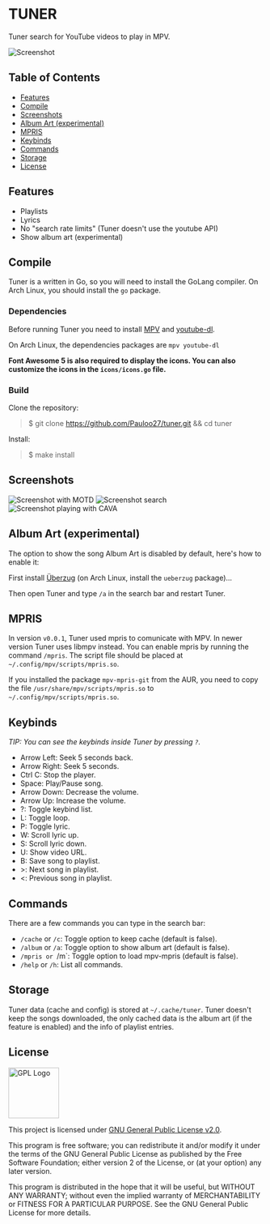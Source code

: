 # TUNER

Tuner search for YouTube videos to play in MPV.

![Screenshot](https://i.imgur.com/v5GbcaL.png)

## Table of Contents

- [Features](#features)
- [Compile](#compile)
- [Screenshots](#screenshots)
- [Album Art (experimental)](#album-art-experimental)
- [MPRIS](#mpris)
- [Keybinds](#keybinds)
- [Commands](#commands)
- [Storage](#storage)
- [License](#license)

## Features

- Playlists
- Lyrics
- No "search rate limits" (Tuner doesn't use the youtube API)
- Show album art (experimental)

## Compile

Tuner is a written in Go, so you will need to install the GoLang compiler. On 
Arch Linux, you should install the `go` package.

### Dependencies

Before running Tuner you need to install 
[MPV](https://github.com/mpv-player/mpv) and
[youtube-dl](https://github.com/ytdl-org/youtube-dl/).

On Arch Linux, the dependencies packages are `mpv youtube-dl`


**Font Awesome 5 is also required to display the icons. You can also customize
the icons in the `icons/icons.go` file.**

### Build

Clone the repository: 
> $ git clone https://github.com/Pauloo27/tuner.git && cd tuner

Install:
> $ make install

## Screenshots

![Screenshot with MOTD](https://i.imgur.com/9f6XonE.png)
![Screenshot search](https://i.imgur.com/7KRlSnS.jpg)
![Screenshot playing with CAVA](https://i.imgur.com/YGhMcwK.jpg)

## Album Art (experimental)

The option to show the song Album Art is disabled by default, here's how to 
enable it:

First install [Überzug](https://github.com/seebye/ueberzug) 
(on Arch Linux, install the `ueberzug` package)...

Then open Tuner and type `/a` in the search bar and restart Tuner.

## MPRIS

In version `v0.0.1`, Tuner used mpris to comunicate with MPV. In newer version
Tuner uses libmpv instead. You can enable mpris by running the command `/mpris`.
The script file should be placed at `~/.config/mpv/scripts/mpris.so`.

If you installed the package `mpv-mpris-git` from the AUR, you need to copy the
file `/usr/share/mpv/scripts/mpris.so` to `~/.config/mpv/scripts/mpris.so`.

## Keybinds

_TIP: You can see the keybinds inside Tuner by pressing `?`._

- Arrow Left: Seek 5 seconds back.
- Arrow Right: Seek 5 seconds.
- Ctrl C: Stop the player.
- Space: Play/Pause song.
- Arrow Down: Decrease the volume.
- Arrow Up: Increase the volume.
- ?: Toggle keybind list.
- L: Toggle loop.
- P: Toggle lyric.
- W: Scroll lyric up.
- S: Scroll lyric down.
- U: Show video URL.
- B: Save song to playlist.
- \>: Next song in playlist.
- <: Previous song in playlist.

## Commands

There are a few commands you can type in the search bar:

- `/cache` or `/c`: Toggle option to keep cache (default is false).
- `/album` or `/a`: Toggle option to show album art (default is false).
- `/mpris or `/m`: Toggle option to load mpv-mpris (default is false).
- `/help` or `/h`: List all commands.

## Storage

Tuner data (cache and config) is stored at `~/.cache/tuner`. Tuner doesn't keep
the songs downloaded, the only cached data is the album art (if the feature is
enabled) and the info of playlist entries.

## License

<img src="https://i.imgur.com/AuQQfiB.png" alt="GPL Logo" height="100px" />

This project is licensed under [GNU General Public License v2.0](./LICENSE).

This program is free software; you can redistribute it and/or modify 
it under the terms of the GNU General Public License as published by 
the Free Software Foundation; either version 2 of the License, or
(at your option) any later version.

This program is distributed in the hope that it will be useful,
but WITHOUT ANY WARRANTY; without even the implied warranty of
MERCHANTABILITY or FITNESS FOR A PARTICULAR PURPOSE. See the
GNU General Public License for more details.
